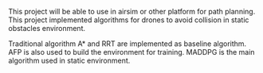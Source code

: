 This project will be able to use in airsim or other platform for path planning. This project implemented algorithms for drones to avoid collision in static obstacles environment.

Traditional algorithm A* and RRT are implemented as baseline algorithm.
AFP is also used to build the environment for training.
MADDPG is the main algorithm used in static environment.

